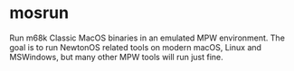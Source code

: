 # mosrun
Run m68k Classic MacOS binaries in an emulated MPW environment. The goal is to run NewtonOS related tools on modern macOS, Linux and MSWindows, but many other MPW tools will run just fine.
